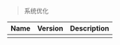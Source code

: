 > 系统优化

| Name | Version | Description |
| :--- | :------ | :---------- |
|      |         |             |
